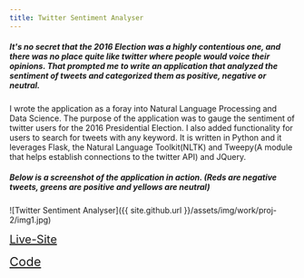 ```yaml
---
title: Twitter Sentiment Analyser
---
```

##### It's no secret that the 2016 Election was a highly contentious one, and there was no place quite like twitter where people would voice their opinions. That prompted me to write an application that analyzed the sentiment of tweets and categorized them as positive, negative or neutral.

I wrote the application as a foray into Natural Language Processing and Data Science. The purpose of the application was to gauge the sentiment of twitter users for the 2016 Presidential Election. I also added functionality for users to search for tweets with any keyword. It is written in Python and it leverages Flask, the Natural Language Toolkit(NLTK) and Tweepy(A module that helps establish connections to the twitter API) and JQuery.

##### Below is a screenshot of the application in action. (Reds are negative tweets, greens are positive and yellows are neutral)


![Twitter Sentiment Analyser]({{ site.github.url }}/assets/img/work/proj-2/img1.jpg)

<a href="https://salty-beach-83386.herokuapp.com/" style="font-size:20px" target="_blank"> Live-Site </a>

<a href="https://github.com/crikeli/Sentiment_analyser" class="icon-github" style="font-size:22px" target="_blank"> Code </a>
